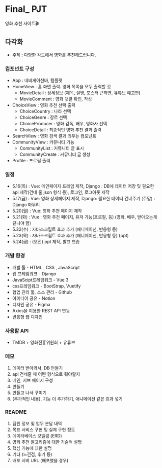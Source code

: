 # Final_ PJT
영화 추천 사이트🎬

## 다각화
- 주제 : 다양한 각도에서 영화를 추천해드립니다.

### 컴포넌트 구성
- App : 네비게이션바, 템플릿
- HomeView : 홈 화면 출력. 영화 목록을 모두 출력할 것
    - MovieDetail : 상세정보 (제목, 설명, 포스터 큰화면, 유튜브 예고편)
    - MovieComment : 영화 댓글 확인, 작성
- ChoiceView : 영화 추천 선택 출력
    - ChoiceCountry : 나라 선택
    - ChoiceGenre : 장르 선택
    - ChoiceProducer : 영화 감독, 배우, 영화사 선택
    - ChoiceDetail : 최종적인 영화 추천 결과 출력
- SearchView : 영화 검색 결과 띄우는 컴포넌트
- CommunityView : 커뮤니티 기능
    - CommunityList : 커뮤니티 글 표시
    - CommunityCreate : 커뮤니티 글 생성
- Profile : 프로필 출력

### 일정
- 5.16(목) : Vue: 메인페이지 프레임 제작, Django : DB에 데이터 저장 및 필요한 api 제작(건네 줄 json 형식 등), 로그인, 로그아웃 제작
- 5.17(금) : Vue: 영화 상세페이지 제작, Django: 필요한 데이터 건네주기 (주말) : Django 마무리
- 5.20(월) : Vue: 영화 추천 페이지 제작
- 5.21(화) : Vue : 영화 추천 페이지,  유저 기능(프로필, 등) (영화, 배우, 받아오는게 끝나야 함)
- 5.22(수) : 자바스크립트 효과 추가 (애니메이션, 반응형 등)
- 5.23(목) : 자바스크립트 효과 추가 (애니메이션, 반응형 등) (ppt)
- 5.24(금) : (오전) ppt 제작, 발표 연습

### 개발 환경
- 개발 툴 - HTML , CSS , JavaScript
- 웹 프레임워크 - Django
- JavaScipt프레임워크 - Vue 3
- css프레임워크 - BootStrap, Vuetify
- 협업 관리 툴, 소스 관리 - Github
- 아이디어 공유 - Notion
- 디자인 공유 - Figma
- Axios을 이용한 REST API 연동
- 반응형 웹 디자인

### 사용할 API
- TMDB + 영화진흥위원회 + 유튜브

### 메모
1. 데이터 받아와서, DB 만들기
2. api 건네줄 때 어떤 형식으로 줘야할지
3. 메인, 서브 페이지 구성
4. 만들기
5. 만들고 나서 꾸미기
6. (추가적인 내용), 기능 더 추가하기, 애니메이션 같은 효과 넣기

###  README
1. 팀원 정보 및 업무 분담 내역
2. 목표 서비스 구현 및 실제 구현 정도
3. 데이터베이스 모델링 (ERD)
4. 영화 추천 알고리즘에 대한 기술적 설명
5. 핵심 기능에 대한 설명
6. 기타 (느낀점, 후기 등)
7. 배포 서버 URL (배포했을 경우)